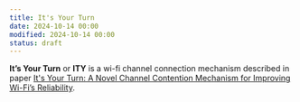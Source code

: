 ```yaml
---
title: It's Your Turn
date: 2024-10-14 00:00
modified: 2024-10-14 00:00
status: draft
---
```


**It’s Your Turn** or **ITY** is a wi-fi channel connection mechanism described in paper [It's Your Turn: A Novel Channel Contention Mechanism for Improving Wi-Fi’s Reliability](../reference/papers/its-your-turn-a-novel-channel-contention-mechanism-for-improving-wi-fis-reliability.md).
